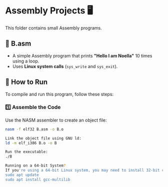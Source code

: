 # Assembly Projects 🖥️

This folder contains small Assembly programs.

## 📌 B.asm
- A simple Assembly program that prints **"Hello I am Noella"** 10 times using a loop.
- Uses **Linux system calls** (`sys_write` and `sys_exit`).

## 🔧 How to Run
To compile and run this program, follow these steps:

### **1️⃣ Assemble the Code**
Use the NASM assembler to create an object file:
```bash
nasm -f elf32 B.asm -o B.o

Link the object file using GNU ld:
ld -m elf_i386 B.o -o B

Run the executable:
./B

Running on a 64-bit System?
If you're using a 64-bit Linux system, you may need to install 32-bit compatibility libraries before running:
sudo apt update
sudo apt install gcc-multilib

